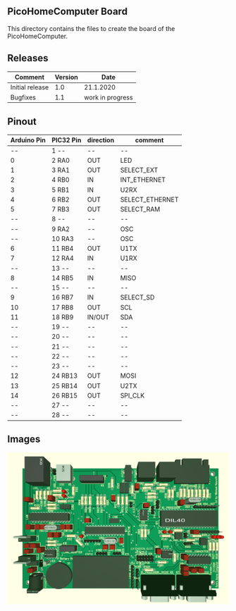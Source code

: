 ## PicoHomeComputer Board

This directory contains the files to create the board of the PicoHomeComputer.

Releases
--------

Comment           | Version | Date
------------------|---------|------------------
Initial release   | 1.0     | 21.1.2020
Bugfixes          | 1.1     | work in progress

Pinout
------

Arduino Pin | PIC32 Pin | direction | comment
------------|-----------|-----------|------------------
--          | 1 --      | --        | --
0           | 2 RA0     | OUT       | LED
1           | 3 RA1     | OUT       | SELECT_EXT
2           | 4 RB0     | IN        | INT_ETHERNET
3           | 5 RB1     | IN        | U2RX
4           | 6 RB2     | OUT       | SELECT_ETHERNET
5           | 7 RB3     | OUT       | SELECT_RAM
--          | 8 --      | --        | --
--          | 9 RA2     | --        | OSC
--          | 10 RA3    | --        | OSC
6           | 11 RB4    | OUT       | U1TX
7           | 12 RA4    | IN        | U1RX
--          | 13 --     | --        | --
8           | 14 RB5    | IN        | MISO
--          | 15 --     | --        | --
9           | 16 RB7    | IN        | SELECT_SD
10          | 17 RB8    | OUT       | SCL
11          | 18 RB9    | IN/OUT    | SDA
--          | 19 --     | --        | --
--          | 20 --     | --        | --
--          | 21 --     | --        | --
--          | 22 --     | --        | --
--          | 23 --     | --        | --
12          | 24 RB13   | OUT       | MOSI
13          | 25 RB14   | OUT       | U2TX
14          | 26 RB15   | OUT       | SPI_CLK
--          | 27 --     | --        | --
--          | 28 --     | --        | --

Images
------

<img src="RetroHomeComputer_V1.0_board.png" alt="Board V 1.0" >
